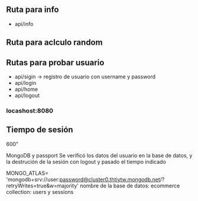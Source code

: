 ## Ruta para info
- api/info 

## Ruta para aclculo random


## Rutas para probar usuario
- api/sigin -> registro de usuario con username y password
- api/login 
- api/home 
- api/logout 

### locashost:8080

## Tiempo de sesión
600"

MongoDB y passport
Se verificó los datos del usuario en la base de datos, y la destrución de la sesión con logout y pasado el tiempo indicado


MONGO_ATLAS= 'mongodb+srv://user:password@cluster0.thtiytw.mongodb.net/?retryWrites=true&w=majority'
nombre de la base de datos: ecommerce collection: users y sessions